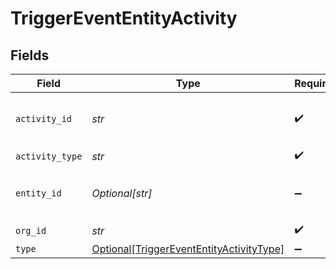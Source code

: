 # TriggerEventEntityActivity


## Fields

| Field                                                                                             | Type                                                                                              | Required                                                                                          | Description                                                                                       | Example                                                                                           |
| ------------------------------------------------------------------------------------------------- | ------------------------------------------------------------------------------------------------- | ------------------------------------------------------------------------------------------------- | ------------------------------------------------------------------------------------------------- | ------------------------------------------------------------------------------------------------- |
| `activity_id`                                                                                     | *str*                                                                                             | :heavy_check_mark:                                                                                | N/A                                                                                               | e3d3ebac-baab-4395-abf4-50b5bf1f8b74                                                              |
| `activity_type`                                                                                   | *str*                                                                                             | :heavy_check_mark:                                                                                | N/A                                                                                               |                                                                                                   |
| `entity_id`                                                                                       | *Optional[str]*                                                                                   | :heavy_minus_sign:                                                                                | N/A                                                                                               | e3d3ebac-baab-4395-abf4-50b5bf1f8b74                                                              |
| `org_id`                                                                                          | *str*                                                                                             | :heavy_check_mark:                                                                                | N/A                                                                                               | 123                                                                                               |
| `type`                                                                                            | [Optional[TriggerEventEntityActivityType]](../../models/shared/triggerevententityactivitytype.md) | :heavy_minus_sign:                                                                                | N/A                                                                                               |                                                                                                   |